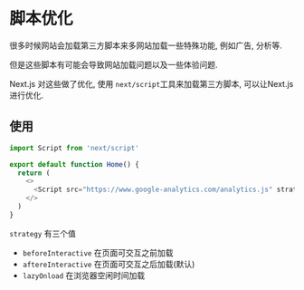 # 脚本优化


很多时候网站会加载第三方脚本来多网站加载一些特殊功能, 例如广告, 分析等. 

但是这些脚本有可能会导致网站加载问题以及一些体验问题.


Next.js 对这些做了优化, 使用 `next/script`工具来加载第三方脚本, 可以让Next.js进行优化.

## 使用

```js
import Script from 'next/script'

export default function Home() {
  return (
    <>
      <Script src="https://www.google-analytics.com/analytics.js" strategy="afterInteractive" />
    </>
  )
}
```

`strategy` 有三个值

- `beforeInteractive` 在页面可交互之前加载
- `aftereInteractive` 在页面可交互之后加载(默认)
- `lazyOnload` 在浏览器空闲时间加载


